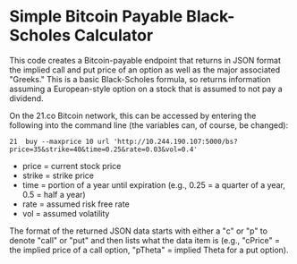 # Simple Bitcoin Payable Black-Scholes Calculator

This code creates a Bitcoin-payable endpoint that returns in JSON format the implied call and put price of an option as well as the major associated "Greeks."  This is a basic Black-Scholes formula, so returns information assuming a European-style option on a stock that is assumed to not pay a dividend.

On the 21.co Bitcoin network, this can be accessed by entering the following into the command line (the variables can, of course, be changed):

```21  buy --maxprice 10 url 'http://10.244.190.107:5000/bs?price=35&strike=40&time=0.25&rate=0.03&vol=0.4'```

* price  = current stock price
* strike = strike price
* time   = portion of a year until expiration (e.g., 0.25 = a quarter of a year, 0.5 = half a year)
* rate   = assumed risk free rate
* vol    = assumed volatility

The format of the returned JSON data starts with either a "c" or "p" to denote "call" or "put" and then lists what the data item is (e.g., "cPrice" = the implied price of a call option, "pTheta" = implied Theta for a put option).

